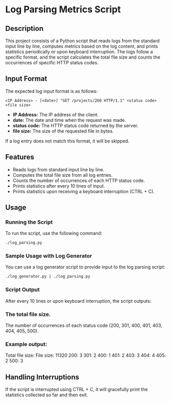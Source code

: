 # Log Parsing Metrics Script

## Description

This project consists of a Python script that reads logs from the standard input line by line, computes metrics based on the log content, and prints statistics periodically or upon keyboard interruption. The logs follow a specific format, and the script calculates the total file size and counts the occurrences of specific HTTP status codes.

## Input Format

The expected log input format is as follows:

`<IP Address> - [<date>] "GET /projects/260 HTTP/1.1" <status code> <file size>`

- **IP Address:** The IP address of the client.
- **date:** The date and time when the request was made.
- **status code:** The HTTP status code returned by the server.
- **file size:** The size of the requested file in bytes.

If a log entry does not match this format, it will be skipped.

## Features

- Reads logs from standard input line by line.
- Computes the total file size from all log entries.
- Counts the number of occurrences of each HTTP status code.
- Prints statistics after every 10 lines of input.
- Prints statistics upon receiving a keyboard interruption (CTRL + C).

## Usage

### Running the Script

To run the script, use the following command:

```sh
./log_parsing.py
```

### Sample Usage with Log Generator

You can use a log generator script to provide input to the log parsing script:

```sh
./log_generator.py | ./log_parsing.py
```

### Script Output

After every 10 lines or upon keyboard interruption, the script outputs:

### The total file size.

The number of occurrences of each status code (200, 301, 400, 401, 403, 404, 405, 500).

### Example output:

Total file size: File size: 11320
200: 3
301: 2
400: 1
401: 2
403: 3
404: 4
405: 2
500: 3

## Handling Interruptions

If the script is interrupted using CTRL + C, it will gracefully print the statistics collected so far and then exit.
